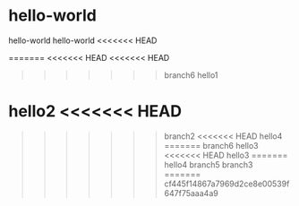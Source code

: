 # hello-world

hello-world
hello-world
<<<<<<< HEAD

=======
<<<<<<< HEAD
<<<<<<< HEAD
>>>>>>> branch6
hello1

hello2
<<<<<<< HEAD
=======
>>>>>>> branch2
<<<<<<< HEAD
hello4
=======
>>>>>>> branch6
hello3
<<<<<<< HEAD
hello3
=======
hello4
>>>>>>> branch5
>>>>>>> branch3
=======
>>>>>>> cf445f14867a7969d2ce8e00539f647f75aaa4a9
